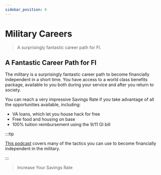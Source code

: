 ```yaml
---
sidebar_position: 6
---
```


# Military Careers

>A surprisingly fantastic career path for FI.

## A Fantastic Career Path for FI

The military is a surprisingly fantastic career path to become financially independent in a short time. You have access to a world class benefits package, available to you both during your service and after you return to society. 

You can reach a very impressive Savings Rate if you take advantage of all the opportunities available, including:

- VA loans, which let you house hack for free
- Free food and housing on base
- 100% tuition reimbursement using the 9/11 GI bill

:::tip

[This podcast](https://themilitarywallet.com/financial-independence-early-retirement-military-salary/) covers many of the tactics you can use to become financially independent in the military.

:::

>Increase Your Savings Rate